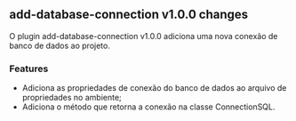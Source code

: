 ## add-database-connection v1.0.0 changes

O plugin add-database-connection v1.0.0 adiciona uma nova conexão de banco de dados ao projeto.

### Features

* Adiciona as propriedades de conexão do banco de dados ao arquivo de propriedades no ambiente;
* Adiciona o método que retorna a conexão na classe ConnectionSQL.